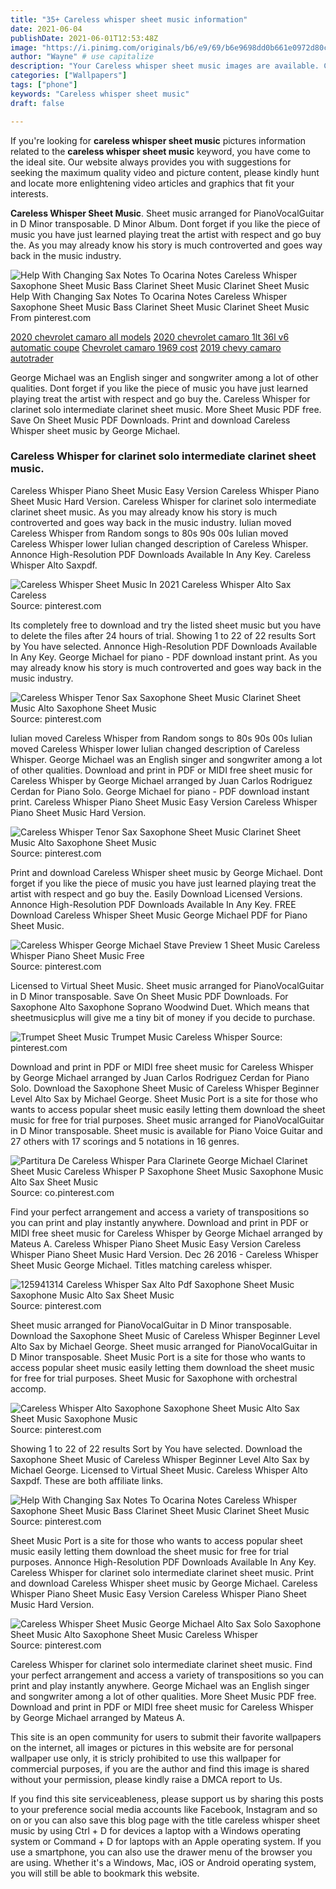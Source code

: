 ```yaml
---
title: "35+ Careless whisper sheet music information"
date: 2021-06-04
publishDate: 2021-06-01T12:53:48Z
image: "https://i.pinimg.com/originals/b6/e9/69/b6e9698dd0b661e0972d80ca62932271.png"
author: "Wayne" # use capitalize
description: "Your Careless whisper sheet music images are available. Careless whisper sheet music are a topic that is being searched for and liked by netizens today. You can Find and Download the Careless whisper sheet music files here. Get all royalty-free photos."
categories: ["Wallpapers"]
tags: ["phone"]
keywords: "Careless whisper sheet music"
draft: false

---
```


If you're looking for **careless whisper sheet music** pictures information related to the **careless whisper sheet music** keyword, you have come to the ideal  site.  Our website always  provides you with  suggestions  for seeking  the maximum  quality video and picture  content, please kindly hunt and locate more enlightening video articles and graphics  that fit your interests.

**Careless Whisper Sheet Music**. Sheet music arranged for PianoVocalGuitar in D Minor transposable. D Minor Album. Dont forget if you like the piece of music you have just learned playing treat the artist with respect and go buy the. As you may already know his story is much controverted and goes way back in the music industry.

![Help With Changing Sax Notes To Ocarina Notes Careless Whisper Saxophone Sheet Music Bass Clarinet Sheet Music Clarinet Sheet Music](https://i.pinimg.com/originals/16/32/a9/1632a914b6da4c94feae01aab4ff02ee.jpg "Help With Changing Sax Notes To Ocarina Notes Careless Whisper Saxophone Sheet Music Bass Clarinet Sheet Music Clarinet Sheet Music")
Help With Changing Sax Notes To Ocarina Notes Careless Whisper Saxophone Sheet Music Bass Clarinet Sheet Music Clarinet Sheet Music From pinterest.com

[2020 chevrolet camaro all models](/2020-chevrolet-camaro-all-models/)
[2020 chevrolet camaro 1lt 36l v6 automatic coupe](/2020-chevrolet-camaro-1lt-36l-v6-automatic-coupe/)
[Chevrolet camaro 1969 cost](/chevrolet-camaro-1969-cost/)
[2019 chevy camaro autotrader](/2019-chevy-camaro-autotrader/)

George Michael was an English singer and songwriter among a lot of other qualities. Dont forget if you like the piece of music you have just learned playing treat the artist with respect and go buy the. Careless Whisper for clarinet solo intermediate clarinet sheet music. More Sheet Music PDF free. Save On Sheet Music PDF Downloads. Print and download Careless Whisper sheet music by George Michael.

### Careless Whisper for clarinet solo intermediate clarinet sheet music.

Careless Whisper Piano Sheet Music Easy Version Careless Whisper Piano Sheet Music Hard Version. Careless Whisper for clarinet solo intermediate clarinet sheet music. As you may already know his story is much controverted and goes way back in the music industry. Iulian moved Careless Whisper from Random songs to 80s 90s 00s Iulian moved Careless Whisper lower Iulian changed description of Careless Whisper. Annonce High-Resolution PDF Downloads Available In Any Key. Careless Whisper Alto Saxpdf.


![Careless Whisper Sheet Music In 2021 Careless Whisper Alto Sax Careless](https://i.pinimg.com/originals/ca/38/a8/ca38a811cbb50806c3ae9caabb1529e4.jpg "Careless Whisper Sheet Music In 2021 Careless Whisper Alto Sax Careless")
Source: pinterest.com

Its completely free to download and try the listed sheet music but you have to delete the files after 24 hours of trial. Showing 1 to 22 of 22 results Sort by You have selected. Annonce High-Resolution PDF Downloads Available In Any Key. George Michael for piano - PDF download instant print. As you may already know his story is much controverted and goes way back in the music industry.

![Careless Whisper Tenor Sax Saxophone Sheet Music Clarinet Sheet Music Alto Saxophone Sheet Music](https://i.pinimg.com/originals/b0/34/99/b03499769c4cc063c2484188082c928f.jpg "Careless Whisper Tenor Sax Saxophone Sheet Music Clarinet Sheet Music Alto Saxophone Sheet Music")
Source: pinterest.com

Iulian moved Careless Whisper from Random songs to 80s 90s 00s Iulian moved Careless Whisper lower Iulian changed description of Careless Whisper. George Michael was an English singer and songwriter among a lot of other qualities. Download and print in PDF or MIDI free sheet music for Careless Whisper by George Michael arranged by Juan Carlos Rodriguez Cerdan for Piano Solo. George Michael for piano - PDF download instant print. Careless Whisper Piano Sheet Music Easy Version Careless Whisper Piano Sheet Music Hard Version.

![Careless Whisper Tenor Sax Saxophone Sheet Music Clarinet Sheet Music Alto Saxophone Sheet Music](https://i.pinimg.com/736x/b0/34/99/b03499769c4cc063c2484188082c928f.jpg "Careless Whisper Tenor Sax Saxophone Sheet Music Clarinet Sheet Music Alto Saxophone Sheet Music")
Source: pinterest.com

Print and download Careless Whisper sheet music by George Michael. Dont forget if you like the piece of music you have just learned playing treat the artist with respect and go buy the. Easily Download Licensed Versions. Annonce High-Resolution PDF Downloads Available In Any Key. FREE Download Careless Whisper Sheet Music George Michael PDF for Piano Sheet Music.

![Careless Whisper George Michael Stave Preview 1 Sheet Music Careless Whisper Piano Sheet Music Free](https://i.pinimg.com/originals/48/51/9d/48519d1b91a301639d35c3eead638611.png "Careless Whisper George Michael Stave Preview 1 Sheet Music Careless Whisper Piano Sheet Music Free")
Source: pinterest.com

Licensed to Virtual Sheet Music. Sheet music arranged for PianoVocalGuitar in D Minor transposable. Save On Sheet Music PDF Downloads. For Saxophone Alto Saxophone Soprano Woodwind Duet. Which means that sheetmusicplus will give me a tiny bit of money if you decide to purchase.

![Trumpet Sheet Music Trumpet Music Careless Whisper](https://i.pinimg.com/originals/67/89/fe/6789fe4b7892516f889496ea869ef728.png "Trumpet Sheet Music Trumpet Music Careless Whisper")
Source: pinterest.com

Download and print in PDF or MIDI free sheet music for Careless Whisper by George Michael arranged by Juan Carlos Rodriguez Cerdan for Piano Solo. Download the Saxophone Sheet Music of Careless Whisper Beginner Level Alto Sax by Michael George. Sheet Music Port is a site for those who wants to access popular sheet music easily letting them download the sheet music for free for trial purposes. Sheet music arranged for PianoVocalGuitar in D Minor transposable. Sheet music is available for Piano Voice Guitar and 27 others with 17 scorings and 5 notations in 16 genres.

![Partitura De Careless Whisper Para Clarinete George Michael Clarinet Sheet Music Careless Whisper P Saxophone Sheet Music Saxophone Music Alto Sax Sheet Music](https://i.pinimg.com/originals/3a/c8/7c/3ac87c0f70e63606f8e72dbea3402e46.png "Partitura De Careless Whisper Para Clarinete George Michael Clarinet Sheet Music Careless Whisper P Saxophone Sheet Music Saxophone Music Alto Sax Sheet Music")
Source: co.pinterest.com

Find your perfect arrangement and access a variety of transpositions so you can print and play instantly anywhere. Download and print in PDF or MIDI free sheet music for Careless Whisper by George Michael arranged by Mateus A. Careless Whisper Piano Sheet Music Easy Version Careless Whisper Piano Sheet Music Hard Version. Dec 26 2016 - Careless Whisper Sheet Music George Michael. Titles matching careless whisper.

![125941314 Careless Whisper Sax Alto Pdf Saxophone Sheet Music Saxophone Music Alto Sax Sheet Music](https://i.pinimg.com/originals/d7/36/3e/d7363ebdde4ba8637156516340e234f4.jpg "125941314 Careless Whisper Sax Alto Pdf Saxophone Sheet Music Saxophone Music Alto Sax Sheet Music")
Source: pinterest.com

Sheet music arranged for PianoVocalGuitar in D Minor transposable. Download the Saxophone Sheet Music of Careless Whisper Beginner Level Alto Sax by Michael George. Sheet music arranged for PianoVocalGuitar in D Minor transposable. Sheet Music Port is a site for those who wants to access popular sheet music easily letting them download the sheet music for free for trial purposes. Sheet Music for Saxophone with orchestral accomp.

![Careless Whisper Alto Saxophone Saxophone Sheet Music Alto Sax Sheet Music Saxophone Music](https://i.pinimg.com/originals/c2/29/5a/c2295adc44b0778e36dc392f9d259f95.png "Careless Whisper Alto Saxophone Saxophone Sheet Music Alto Sax Sheet Music Saxophone Music")
Source: pinterest.com

Showing 1 to 22 of 22 results Sort by You have selected. Download the Saxophone Sheet Music of Careless Whisper Beginner Level Alto Sax by Michael George. Licensed to Virtual Sheet Music. Careless Whisper Alto Saxpdf. These are both affiliate links.

![Help With Changing Sax Notes To Ocarina Notes Careless Whisper Saxophone Sheet Music Bass Clarinet Sheet Music Clarinet Sheet Music](https://i.pinimg.com/originals/16/32/a9/1632a914b6da4c94feae01aab4ff02ee.jpg "Help With Changing Sax Notes To Ocarina Notes Careless Whisper Saxophone Sheet Music Bass Clarinet Sheet Music Clarinet Sheet Music")
Source: pinterest.com

Sheet Music Port is a site for those who wants to access popular sheet music easily letting them download the sheet music for free for trial purposes. Annonce High-Resolution PDF Downloads Available In Any Key. Careless Whisper for clarinet solo intermediate clarinet sheet music. Print and download Careless Whisper sheet music by George Michael. Careless Whisper Piano Sheet Music Easy Version Careless Whisper Piano Sheet Music Hard Version.

![Careless Whisper Sheet Music George Michael Alto Sax Solo Saxophone Sheet Music Alto Saxophone Sheet Music Careless Whisper](https://i.pinimg.com/originals/b6/e9/69/b6e9698dd0b661e0972d80ca62932271.png "Careless Whisper Sheet Music George Michael Alto Sax Solo Saxophone Sheet Music Alto Saxophone Sheet Music Careless Whisper")
Source: pinterest.com

Careless Whisper for clarinet solo intermediate clarinet sheet music. Find your perfect arrangement and access a variety of transpositions so you can print and play instantly anywhere. George Michael was an English singer and songwriter among a lot of other qualities. More Sheet Music PDF free. Download and print in PDF or MIDI free sheet music for Careless Whisper by George Michael arranged by Mateus A.

This site is an open community for users to submit their favorite wallpapers on the internet, all images or pictures in this website are for personal wallpaper use only, it is stricly prohibited to use this wallpaper for commercial purposes, if you are the author and find this image is shared without your permission, please kindly raise a DMCA report to Us.

If you find this site serviceableness, please support us by sharing this posts to your preference social media accounts like Facebook, Instagram and so on or you can also save this blog page with the title careless whisper sheet music by using Ctrl + D for devices a laptop with a Windows operating system or Command + D for laptops with an Apple operating system. If you use a smartphone, you can also use the drawer menu of the browser you are using. Whether it's a Windows, Mac, iOS or Android operating system, you will still be able to bookmark this website.
